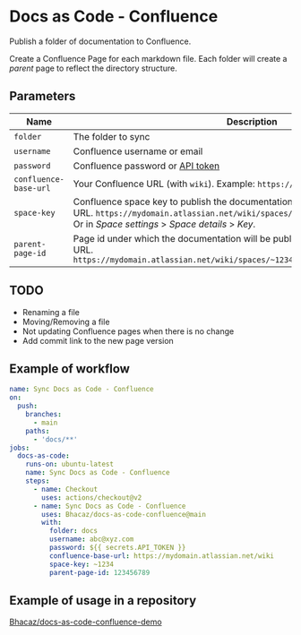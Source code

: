 # Docs as Code - Confluence

Publish a folder of documentation to Confluence.

Create a Confluence Page for each markdown file. Each folder will create a _parent_ page to reflect
the directory structure.

## Parameters

| Name                  | Description | Required |
|-----------------------| --- | --- |
| `folder`              | The folder to sync | true |
| `username`            | Confluence username or email | true |
| `password`            | Confluence password or [API token](https://support.atlassian.com/atlassian-account/docs/manage-api-tokens-for-your-atlassian-account/) | true |
| `confluence-base-url` | Your Confluence URL (with `wiki`). Example: `https://mydomain.atlassian.net/wiki` | true |
| `space-key`           | Confluence space key to publish the documentation. Located after `spaces` in the URL. `https://mydomain.atlassian.net/wiki/spaces/<<~1234>>`. <br> Or in _Space settings_ > _Space details_ > _Key_. | true |
| `parent-page-id`      | Page id under which the documentation will be published. Located after `pages` in the URL. `https://mydomain.atlassian.net/wiki/spaces/~1234/pages/<<1234>>/My+Parent+Page` | true |

## TODO

* Renaming a file
* Moving/Removing a file
* Not updating Confluence pages when there is no change
* Add commit link to the new page version

## Example of workflow

```yml
name: Sync Docs as Code - Confluence
on:
  push:
    branches:
      - main
    paths:
      - 'docs/**'
jobs:
  docs-as-code:
    runs-on: ubuntu-latest
    name: Sync Docs as Code - Confluence
    steps:
      - name: Checkout
        uses: actions/checkout@v2
      - name: Sync Docs as Code - Confluence
        uses: Bhacaz/docs-as-code-confluence@main
        with:
          folder: docs
          username: abc@xyz.com
          password: ${{ secrets.API_TOKEN }}
          confluence-base-url: https://mydomain.atlassian.net/wiki
          space-key: ~1234
          parent-page-id: 123456789
```

## Example of usage in a repository

[Bhacaz/docs-as-code-confluence-demo](https://github.com/Bhacaz/docs-as-code-confluence-demo)
